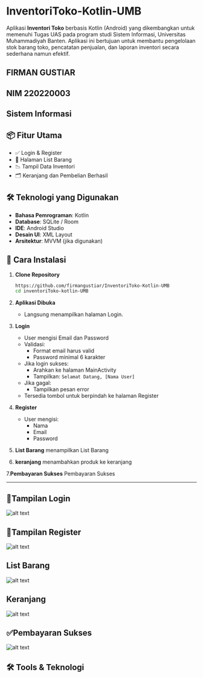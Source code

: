 # InventoriToko‑Kotlin‑UMB

Aplikasi **Inventori Toko** berbasis Kotlin (Android) yang dikembangkan untuk memenuhi Tugas UAS pada program studi Sistem Informasi, Universitas Muhammadiyah Banten.
Aplikasi ini bertujuan untuk membantu pengelolaan stok barang toko, pencatatan penjualan, dan laporan inventori secara sederhana namun efektif.

## FIRMAN GUSTIAR
## NIM 220220003
## Sistem Informasi 

## 📦 Fitur Utama

- ✅ Login & Register
- 🛒 Halaman List Barang
- 📉 Tampil Data Inventori
- 🗂️ Keranjang dan Pembelian Berhasil


## 🛠️ Teknologi yang Digunakan

- **Bahasa Pemrograman**: Kotlin
- **Database**: SQLite / Room
- **IDE**: Android Studio
- **Desain UI**: XML Layout
- **Arsitektur**: MVVM (jika digunakan)

## 📲 Cara Instalasi

1. **Clone Repository**
   ```bash
   https://github.com/firmangustiar/InventoriToko-Kotlin-UMB
   cd inventoriToko-kotlin-UMB

2. **Aplikasi Dibuka**
   - Langsung menampilkan halaman Login.

3. **Login**
   - User mengisi Email dan Password
   - Validasi:
     - Format email harus valid
     - Password minimal 6 karakter
   - Jika login sukses:
     - Arahkan ke halaman MainActivity
     - Tampilkan: `Selamat Datang, [Nama User]`
   - Jika gagal:
     - Tampilkan pesan error
   - Tersedia tombol untuk berpindah ke halaman Register

4. **Register**
   - User mengisi:
     - Nama
     - Email
     - Password

5. **List Barang**
menampilkan List Barang

6. **keranjang**
   menambahkan produk ke keranjang
   
7.**Pembayaran Sukses**
    Pembayaran Sukses
  

---
## 📱Tampilan Login 
![alt text](https://github.com/firmangustiar/InventoriToko-Kotlin-UMB/blob/master/Screenshot%202025-07-28%20220716.png?raw=true)
## 📲Tampilan Register
![alt text](?raw=true)
## List Barang
![alt text](?raw=true)
## Keranjang
![alt text](?raw=true)
## ✅Pembayaran Sukses
![alt text](?raw=true)
## 🛠️ Tools & Teknologi
